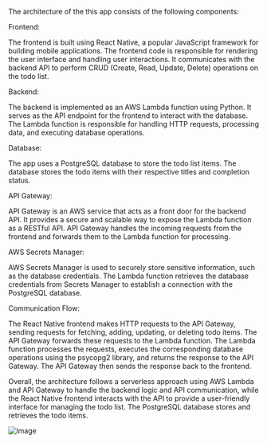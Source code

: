 The architecture of the this app consists of the following components:

Frontend:

The frontend is built using React Native, a popular JavaScript framework for building mobile applications.
The frontend code is responsible for rendering the user interface and handling user interactions.
It communicates with the backend API to perform CRUD (Create, Read, Update, Delete) operations on the todo list.

Backend:

The backend is implemented as an AWS Lambda function using Python.
It serves as the API endpoint for the frontend to interact with the database.
The Lambda function is responsible for handling HTTP requests, processing data, and executing database operations.

Database:

The app uses a PostgreSQL database to store the todo list items.
The database stores the todo items with their respective titles and completion status.

API Gateway:

API Gateway is an AWS service that acts as a front door for the backend API.
It provides a secure and scalable way to expose the Lambda function as a RESTful API.
API Gateway handles the incoming requests from the frontend and forwards them to the Lambda function for processing.

AWS Secrets Manager:

AWS Secrets Manager is used to securely store sensitive information, such as the database credentials.
The Lambda function retrieves the database credentials from Secrets Manager to establish a connection with
the PostgreSQL database.

Communication Flow:

The React Native frontend makes HTTP requests to the API Gateway, sending requests for fetching, 
adding, updating, or deleting todo items.
The API Gateway forwards these requests to the Lambda function.
The Lambda function processes the requests, executes the corresponding database operations using the 
psycopg2 library, and returns the response to the API Gateway.
The API Gateway then sends the response back to the frontend.

Overall, the architecture follows a serverless approach using AWS Lambda and API Gateway to handle the backend 
logic and API communication, while the React Native frontend interacts with the API to provide a user-friendly 
interface for managing the todo list. The PostgreSQL database stores and retrieves the todo items.

![image](https://github.com/MBhargavi235/flask_tasks/assets/106804698/1ebb03f8-8e2d-4bf7-9109-e102d81f0f29)

